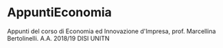 # AppuntiEconomia
Appunti del corso di Economia ed Innovazione d'Impresa, prof. Marcellina Bertolinelli. A.A. 2018/19 DISI UNITN
